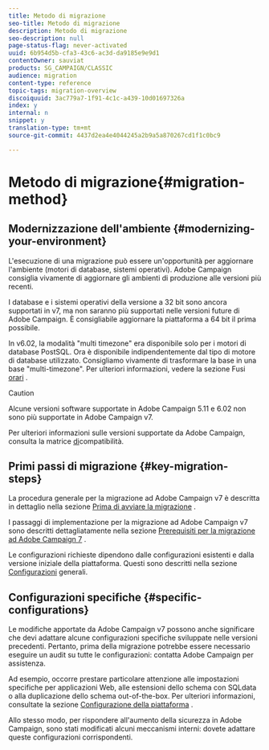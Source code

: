 ```yaml
---
title: Metodo di migrazione
seo-title: Metodo di migrazione
description: Metodo di migrazione
seo-description: null
page-status-flag: never-activated
uuid: 6b954d5b-cfa3-43c6-ac3d-da9185e9e9d1
contentOwner: sauviat
products: SG_CAMPAIGN/CLASSIC
audience: migration
content-type: reference
topic-tags: migration-overview
discoiquuid: 3ac779a7-1f91-4c1c-a439-10d01697326a
index: y
internal: n
snippet: y
translation-type: tm+mt
source-git-commit: 4437d2ea4e4044245a2b9a5a870267cd1f1c0bc9

---
```



# Metodo di migrazione{#migration-method}

## Modernizzazione dell&#39;ambiente {#modernizing-your-environment}

L&#39;esecuzione di una migrazione può essere un&#39;opportunità per aggiornare l&#39;ambiente (motori di database, sistemi operativi). Adobe Campaign consiglia vivamente di aggiornare gli ambienti di produzione alle versioni più recenti.

I database e i sistemi operativi della versione a 32 bit sono ancora supportati in v7, ma non saranno più supportati nelle versioni future di Adobe Campaign. È consigliabile aggiornare la piattaforma a 64 bit il prima possibile.

In v6.02, la modalità &quot;multi timezone&quot; era disponibile solo per i motori di database PostSQL. Ora è disponibile indipendentemente dal tipo di motore di database utilizzato. Consigliamo vivamente di trasformare la base in una base &quot;multi-timezone&quot;. Per ulteriori informazioni, vedere la sezione Fusi [orari](../../migration/using/general-configurations.md#time-zones) .

>[!CAUTION]
>
>Alcune versioni software supportate in Adobe Campaign 5.11 e 6.02 non sono più supportate in Adobe Campaign v7.
>
>Per ulteriori informazioni sulle versioni supportate da Adobe Campaign, consulta la matrice [di](https://helpx.adobe.com/campaign/kb/compatibility-matrix.html)compatibilità.

## Primi passi di migrazione {#key-migration-steps}

La procedura generale per la migrazione ad Adobe Campaign v7 è descritta in dettaglio nella sezione [Prima di avviare la migrazione](../../migration/using/before-starting-migration.md) .

I passaggi di implementazione per la migrazione ad Adobe Campaign v7 sono descritti dettagliatamente nella sezione [Prerequisiti per la migrazione ad Adobe Campaign 7](../../migration/using/prerequisites-for-migration-to-adobe-campaign-7.md) .

Le configurazioni richieste dipendono dalle configurazioni esistenti e dalla versione iniziale della piattaforma. Questi sono descritti nella sezione [Configurazioni](../../migration/using/general-configurations.md) generali.

## Configurazioni specifiche {#specific-configurations}

Le modifiche apportate da Adobe Campaign v7 possono anche significare che devi adattare alcune configurazioni specifiche sviluppate nelle versioni precedenti. Pertanto, prima della migrazione potrebbe essere necessario eseguire un audit su tutte le configurazioni: contatta Adobe Campaign per assistenza.

Ad esempio, occorre prestare particolare attenzione alle impostazioni specifiche per applicazioni Web, alle estensioni dello schema con SQLdata o alla duplicazione dello schema out-of-the-box. Per ulteriori informazioni, consultate la sezione [Configurazione della piattaforma](../../migration/using/configuring-your-platform.md) .

Allo stesso modo, per rispondere all&#39;aumento della sicurezza in Adobe Campaign, sono stati modificati alcuni meccanismi interni: dovete adattare queste configurazioni corrispondenti.
